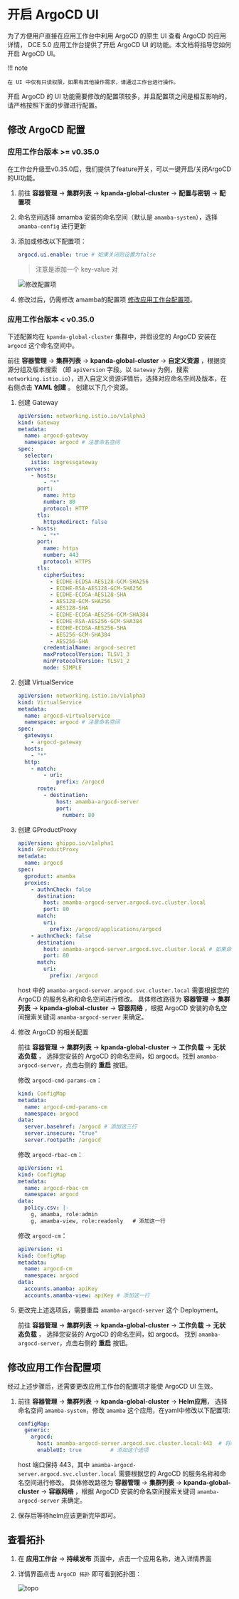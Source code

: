 # 开启 ArgoCD UI

为了方便用户直接在应用工作台中利用 ArgoCD 的原生 UI 查看 ArgoCD 的应用详情，
DCE 5.0 应用工作台提供了开启 ArgoCD UI 的功能。本文档将指导您如何开启 ArgoCD UI。

!!! note

    在 UI 中仅有只读权限，如果有其他操作需求，请通过工作台进行操作。

开启 ArgoCD 的 UI 功能需要修改的配置项较多，并且配置项之间是相互影响的，请严格按照下面的步骤进行配置。

## 修改 ArgoCD 配置

### 应用工作台版本 >= v0.35.0

在工作台升级至v0.35.0后，我们提供了feature开关，可以一键开启/关闭ArgoCD的UI功能。

1. 前往 __容器管理__ -> __集群列表__ -> __kpanda-global-cluster__ -> __配置与密钥__ -> __配置项__

1. 命名空间选择 amamba 安装的命名空间（默认是 `amamba-system`），选择 `amamba-config` 进行更新

1. 添加或修改以下配置项：

    ```yaml
    argocd.ui.enable: true # 如果关闭则设置为false
    ```
    
    > 注意是添加一个 key-value 对
   
    ![修改配置项](../../images/argocd-ui-config.png) 

1. 修改过后，仍需修改 amamba的配置项 [修改应用工作台配置项](#修改应用工作台配置项)。

### 应用工作台版本 < v0.35.0

下述配置均在 `kpanda-global-cluster` 集群中，并假设您的 ArgoCD 安装在 `argocd` 这个命名空间中。

前往 __容器管理__ -> __集群列表__ -> __kpanda-global-cluster__ -> __自定义资源__ ，根据资源分组及版本搜索
（即 `apiVersion` 字段。以 `Gateway` 为例，搜索 `networking.istio.io`），进入自定义资源详情后，选择对应命名空间及版本，在右侧点击 __YAML 创建__ 。
创建以下几个资源。

1. 创建 Gateway

    ```yaml
    apiVersion: networking.istio.io/v1alpha3
    kind: Gateway
    metadata:
      name: argocd-gateway
      namespace: argocd # 注意命名空间
    spec:
      selector:
        istio: ingressgateway
      servers:
        - hosts:
            - "*"
          port:
            name: http
            number: 80
            protocol: HTTP
          tls:
            httpsRedirect: false
        - hosts:
            - "*"
          port:
            name: https
            number: 443
            protocol: HTTPS
          tls:
            cipherSuites:
              - ECDHE-ECDSA-AES128-GCM-SHA256
              - ECDHE-RSA-AES128-GCM-SHA256
              - ECDHE-ECDSA-AES128-SHA
              - AES128-GCM-SHA256
              - AES128-SHA
              - ECDHE-ECDSA-AES256-GCM-SHA384
              - ECDHE-RSA-AES256-GCM-SHA384
              - ECDHE-ECDSA-AES256-SHA
              - AES256-GCM-SHA384
              - AES256-SHA
            credentialName: argocd-secret
            maxProtocolVersion: TLSV1_3
            minProtocolVersion: TLSV1_2
            mode: SIMPLE
    ```

1. 创建 VirtualService

    ```yaml
    apiVersion: networking.istio.io/v1alpha3
    kind: VirtualService
    metadata:
      name: argocd-virtualservice
      namespace: argocd # 注意命名空间
    spec:
      gateways:
        - argocd-gateway
      hosts:
        - "*"
      http:
        - match:
            - uri:
                prefix: /argocd
          route:
            - destination:
                host: amamba-argocd-server
                port:
                  number: 80
    ```

1. 创建 GProductProxy

    ```yaml
    apiVersion: ghippo.io/v1alpha1
    kind: GProductProxy
    metadata:
      name: argocd
    spec:
      gproduct: amamba
      proxies:
        - authnCheck: false
          destination:
            host: amamba-argocd-server.argocd.svc.cluster.local
            port: 80
          match:
            uri:
              prefix: /argocd/applications/argocd
        - authnCheck: false
          destination:
            host: amamba-argocd-server.argocd.svc.cluster.local # 如果命名空间不是 argocd，需要更改 svc 的名称
            port: 80
          match:
            uri:
              prefix: /argocd
    ```

    host 中的 `amamba-argocd-server.argocd.svc.cluster.local` 需要根据您的 ArgoCD 的服务名称和命名空间进行修改。
    具体修改路径为 __容器管理__ -> __集群列表__ -> __kpanda-global-cluster__ -> __容器网络__ ，根据 ArgoCD 安装的命名空间搜索关键词 `amamba-argocd-server` 来确定。 

1. 修改 ArgoCD 的相关配置

    前往 __容器管理__ -> __集群列表__ -> __kpanda-global-cluster__ -> __工作负载__ -> __无状态负载__ ，
    选择您安装的 ArgoCD 的命名空间，如 argocd。找到 `amamba-argocd-server`，点击右侧的 __重启__ 按钮。

    修改 `argocd-cmd-params-cm`：

    ```yaml
    kind: ConfigMap
    metadata:
      name: argocd-cmd-params-cm
      namespace: argocd
    data:
      server.basehref: /argocd # 添加这三行
      server.insecure: "true"
      server.rootpath: /argocd
    ```

    修改 `argocd-rbac-cm`：

    ```yaml
    apiVersion: v1
    kind: ConfigMap
    metadata:
      name: argocd-rbac-cm
      namespace: argocd
    data:
      policy.csv: |-
        g, amamba, role:admin
        g, amamba-view, role:readonly   # 添加这一行
    ```

    修改 `argocd-cm`：

    ```yaml
    apiVersion: v1
    kind: ConfigMap
    metadata:
      name: argocd-cm
      namespace: argocd
    data:
      accounts.amamba: apiKey
      accounts.amamba-view: apiKey # 添加这一行
    ```

1. 更改完上述选项后，需要重启 `amamba-argocd-server` 这个 Deployment。

    前往 __容器管理__ -> __集群列表__ -> __kpanda-global-cluster__ -> __工作负载__ -> __无状态负载__ ，
    选择您安装的 ArgoCD 的命名空间，如 argocd。 找到 `amamba-argocd-server`，点击右侧的 __重启__ 按钮。

## 修改应用工作台配置项

经过上述步骤后，还需要更改应用工作台的配置项才能使 ArgoCD UI 生效。

1. 前往 __容器管理__ -> __集群列表__ -> __kpanda-global-cluster__ -> __Helm应用__，
   选择命名空间 `amamba-system`，修改 `amamba` 这个应用，在yaml中修改以下配置项:

    ```yaml
    configMap:
      generic:
        argocd:
          host: amamba-argocd-server.argocd.svc.cluster.local:443  # 将端口改为 443
          enableUI: true         # 添加这个选项
    ```

    host 端口保持 443，其中 `amamba-argocd-server.argocd.svc.cluster.local` 需要根据您的 ArgoCD 的服务名称和命名空间进行修改。
    具体修改路径为 __容器管理__ -> __集群列表__ -> __kpanda-global-cluster__ -> __容器网络__ ，根据 ArgoCD 安装的命名空间搜索关键词 `amamba-argocd-server` 来确定。

1. 保存后等待helm应该更新完毕即可。

## 查看拓扑

1. 在 __应用工作台__ -> __持续发布__ 页面中，点击一个应用名称，进入详情界面

1. 详情界面点击 `ArgoCD 拓扑` 即可看到拓扑图：

    ![topo](../../images/gitops-topo.jpg)
